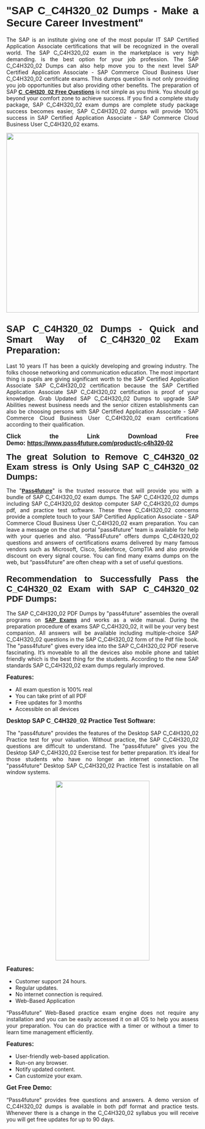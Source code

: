 
<h1 style="text-align: justify;"><span style="font-family:Tahoma,Geneva,sans-serif;"><strong>"SAP C_C4H320_02 Dumps - Make a Secure Career Investment"</strong></span></h1>

<p style="text-align: justify;">The SAP is an institute giving one of the most popular IT SAP Certified Application Associate certifications that will be recognized in the overall world. The SAP C_C4H320_02 exam in the marketplace is very high demanding. is the best option for your job profession. The SAP C_C4H320_02 Dumps can also help move you to the next level SAP Certified Application Associate - SAP Commerce Cloud Business User C_C4H320_02 certificate exams. This dumps question is not only providing you job opportunities but also providing other benefits. The preparation of SAP <span style="font-family:Tahoma,Geneva,sans-serif;"><strong><a href="https://www.pass4future.com/questions/sap/c-c4h320-02">C_C4H320_02 Free Questions</a></strong></span> is not simple as you think. You should go beyond your comfort zone to achieve success. If you find a complete study package, SAP C_C4H320_02 exam dumps are complete study package success becomes easier, SAP C_C4H320_02 dumps will provide 100% success in SAP Certified Application Associate - SAP Commerce Cloud Business User C_C4H320_02 exams.</p>

<p style="text-align: justify;"><a href="https://www.pass4future.com/product/c-c4h320-02"><img alt="" src="https://lh3.googleusercontent.com/pw/AM-JKLVhEO4I138wJzOepD3laGU-R1M7eT-OTYdow6pCESip26lSeaxxzS9BVWUKuzj1e3L_MoxCfVgBEvV8ODwl1LGzlZbt6HJm3NXXplPwnYiBfuYM_eQCcVVRMaAwHdsl3AhHOZS-up7mzwmd4i4EpEGq=w1112-h625-no?authuser=0" style="width: 100%; height: 470px;" /></a></p>

<h2 style="text-align: justify;"><span style="font-size:24px;"><strong><span style="font-family:Tahoma,Geneva,sans-serif;">SAP C_C4H320_02 Dumps - Quick and Smart Way of C_C4H320_02 Exam Preparation:</span></strong></span></h2>

<p style="text-align: justify;">Last 10 years IT has been a quickly developing and growing industry. The folks choose networking and communication education. The most important thing is pupils are giving significant worth to the SAP Certified Application Associate SAP C_C4H320_02 certification because the SAP Certified Application Associate SAP C_C4H320_02 certification is proof of your knowledge. Grab Updated SAP C_C4H320_02 Dumps to upgrade SAP Abilities newest business needs and the senior citizen establishments can also be choosing persons with SAP Certified Application Associate - SAP Commerce Cloud Business User C_C4H320_02 exam certifications according to their qualification.</p>

<p style="text-align: justify;"><strong><span style="font-family:Lucida Sans Unicode,Lucida Grande,sans-serif;"><span style="font-size:16px;">Click the Link Download Free Demo: <a href="https://www.pass4future.com/product/c-c4h320-02">https://www.pass4future.com/product/c-c4h320-02</a></span></span></strong></p>

<p style="text-align: justify;"><strong><span style="font-size:22px;"><span style="font-family:Tahoma,Geneva,sans-serif;">The great Solution to Remove C_C4H320_02 Exam stress is Only Using SAP C_C4H320_02 Dumps:</span></span></strong></p>

<p style="text-align: justify;">The "<span style="font-family:Lucida Sans Unicode,Lucida Grande,sans-serif;"><a href="https://www.pass4future.com/"><strong>Pass4future</strong></a></span>" is the trusted resource that will provide you with a bundle of SAP C_C4H320_02 exam dumps. The SAP C_C4H320_02 dumps including SAP C_C4H320_02 desktop computer SAP C_C4H320_02 dumps pdf, and practice test software. These three C_C4H320_02 concerns provide a complete touch to your SAP Certified Application Associate - SAP Commerce Cloud Business User C_C4H320_02 exam preparation. You can leave a message on the chat portal "pass4future" team is available for help with your queries and also. “Pass4Future” offers dumps C_C4H320_02 questions and answers of certifications exams delivered by many famous vendors such as Microsoft, Cisco, Salesforce, CompTIA and also provide discount on every signal course. You can find many exams dumps on the web, but “pass4future” are often cheap with a set of useful questions.</p>

<h3 style="text-align: justify;"><span style="font-size:22px;"><strong><span style="font-family:Tahoma,Geneva,sans-serif;">Recommendation to Successfully Pass the C_C4H320_02 Exam with SAP C_C4H320_02 PDF Dumps:</span></strong></span></h3>

<p style="text-align: justify;">The SAP C_C4H320_02 PDF Dumps by "pass4future" assembles the overall programs on <span style="font-family:Lucida Sans Unicode,Lucida Grande,sans-serif;"><strong><a href="https://www.pass4future.com/sap">SAP Exams</a></strong></span> and works as a wide manual. During the preparation procedure of exams SAP C_C4H320_02, it will be your very best companion. All answers will be available including multiple-choice SAP C_C4H320_02 questions in the SAP C_C4H320_02 form of the Pdf file book. The "pass4future" gives every idea into the SAP C_C4H320_02 PDF reserve fascinating. It’s moveable to all the devices also mobile phone and tablet friendly which is the best thing for the students. According to the new SAP standards SAP C_C4H320_02 exam dumps regularly improved.</p>

<p style="text-align: justify;"><span style="font-family:Lucida Sans Unicode,Lucida Grande,sans-serif;"><span style="font-size:16px;"><strong>Features:</strong></span></span></p>

<ul>
	<li style="text-align: justify;">All exam question is 100% real</li>
	<li style="text-align: justify;">You can take print of all PDF</li>
	<li style="text-align: justify;">Free updates for 3 months </li>
	<li style="text-align: justify;">Accessible on all devices</li>
</ul>

<p style="text-align: justify;"><span style="font-family:Tahoma,Geneva,sans-serif;"><span style="font-size:16px;"><strong>Desktop SAP C_C4H320_02 Practice Test Software:</strong></span></span></p>

<p style="text-align: justify;">The "pass4future" provides the features of the Desktop SAP C_C4H320_02 Practice test for your valuation. Without practice, the SAP C_C4H320_02 questions are difficult to understand. The "pass4future" gives you the Desktop SAP C_C4H320_02 Exercise test for better preparation. It’s ideal for those students who have no longer an internet connection. The "pass4future" Desktop SAP C_C4H320_02 Practice Test is installable on all window systems.</p>

<p style="text-align: center;"><a href="https://www.pass4future.com/product/c-c4h320-02"><img alt="" src="https://lh3.googleusercontent.com/pw/AM-JKLV3yUm3jiqqIo1xIsj1VJ_UeysYexQY-pRYO0rIFl3vg11QZioN-gzffpw2AfKqFynWuvoXOreWrWS0swpr4xmOSWfwII2jvatteuqrfxiWGFBSHPiZUCoi33jqeymK5dmu-0enyX6tayRCAMHw05jv=s625-no?authuser=0" style="width: 70%; height: 470px;" /></a></p>

<p style="text-align: justify;"><span style="font-size:16px;"><span style="font-family:Lucida Sans Unicode,Lucida Grande,sans-serif;"><strong>Features:</strong></span></span></p>

<ul>
	<li style="text-align: justify;">Customer support 24 hours. </li>
	<li style="text-align: justify;">Regular updates. </li>
	<li style="text-align: justify;">No internet connection is required.</li>
	<li style="text-align: justify;">Web-Based Application</li>
</ul>

<p style="text-align: justify;">“Pass4future” Web-Based practice exam engine does not require any installation and you can be easily accessed it on all OS to help you assess your preparation. You can do practice with a timer or without a timer to learn time management efficiently.</p>

<p style="text-align: justify;"><strong><span style="font-size:16px;"><span style="font-family:Lucida Sans Unicode,Lucida Grande,sans-serif;">Features:</span></span></strong></p>

<ul>
	<li style="text-align: justify;">User-friendly web-based application.</li>
	<li style="text-align: justify;">Run-on any browser. </li>
	<li style="text-align: justify;">Notify updated content.</li>
	<li style="text-align: justify;">Can customize your exam.</li>
</ul>

<p style="text-align: justify;"><span style="font-size:16px;"><span style="font-family:Lucida Sans Unicode,Lucida Grande,sans-serif;"><strong>Get Free Demo:</strong></span></span></p>

<p style="text-align: justify;">“Pass4future” provides free questions and answers. A demo version of C_C4H320_02 dumps is available in both pdf format and practice tests. Whenever there is a change in the C_C4H320_02 syllabus you will receive you will get free updates for up to 90 days. </p>
